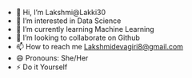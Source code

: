 - 👋 Hi, I’m Lakshmi@Lakki30
- 👀 I’m interested in Data Science
- 🌱 I’m currently learning Machine Learning
- 💞️ I’m looking to collaborate on Github
- 📫 How to reach me Lakshmidevagiri8@gmail.com
- 😄 Pronouns: She/Her
- ⚡ Do it Yourself

<!---
Lakki30/Lakki30 is a ✨ special ✨ repository because its `README.md` (this file) appears on your GitHub profile.
You can click the Preview link to take a look at your changes.
--->
